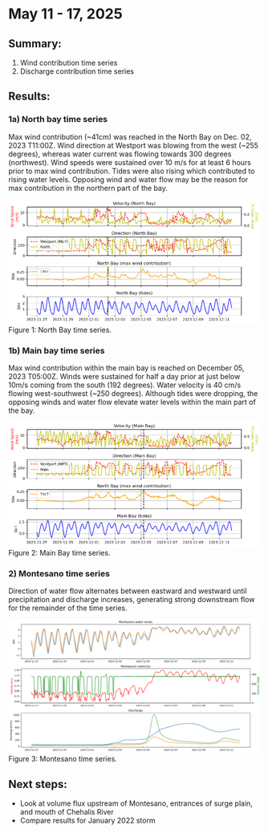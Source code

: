 # May 11 - 17, 2025

## Summary:
1) Wind contribution time series</br>
2) Discharge contribution time series</br>

## Results:
### 1a) North bay time series
Max wind contribution (~41cm) was reached in the North Bay on Dec. 02, 2023 T11:00Z. Wind direction at Westport was blowing from the west (~255 degrees), whereas water current was flowing towards 300 degrees (northwest). Wind speeds were sustained over 10 m/s for at least 6 hours prior to max wind contribution. Tides were also rising which contributed to rising water levels. Opposing wind and water flow may be the reason for max contribution in the northern part of the bay.


![northbay](../Figures/051525meeting/northbay_timeseries.png)<br>
Figure 1: North Bay time series.


### 1b) Main bay time series
Max wind contribution within the main bay is reached on December 05, 2023 T05:00Z. Winds were sustained for half a day prior at just below 10m/s coming from the south (192 degrees). Water velocity is 40 cm/s flowing west-southwest (~250 degrees). Although tides were dropping, the opposing winds and water flow elevate water levels within the main part of the bay.

![mainbay](../Figures/051525meeting/mainbay_timeseries.png)<br>
Figure 2: Main Bay time series.

### 2) Montesano time series
Direction of water flow alternates between eastward and westward until precipitation and discharge increases, generating strong downstream flow for the remainder of the time series.

![montesano](../Figures/051525meeting/montesano_timeseries.png)<br>
Figure 3: Montesano time series.


## Next steps:
- Look at volume flux upstream of Montesano, entrances of surge plain, and mouth of Chehalis River
- Compare results for January 2022 storm
